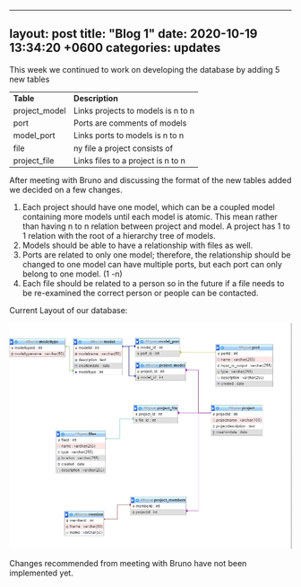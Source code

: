 
---
layout: post
title:  "Blog 1"
date:   2020-10-19 13:34:20 +0600
categories: updates
---

This week we continued to work on developing the database by adding 5 new tables
<div align = "left">
    <table>
        <tr>
            <td><strong>Table</strong</td><td> <strong> Description </strong> </td>
        </tr>
        <tr>
            <td>project_model</td><td> Links projects to models is n to n</td>
        </tr>
        <tr>
            <td>port</td><td> Ports are comments of models</td>
        </tr>
        <tr>
            <td>model_port</td><td> Links ports to models is n to n</td>
        </tr>
        <tr>
            <td>file</td><td> ny file a project consists of </td>
        </tr>
        <tr>
            <td>project_file</td><td> Links files to a project is n to n </td>
        </tr>
    </table>
<div>



After meeting with Bruno and discussing the format of the new tables added we decided on a few changes.

1. Each project should have one model, which can be a coupled model containing more models until each model is atomic. This mean rather than having n to n relation between project and model. A project has 1 to 1 relation with the root of a hierarchy tree of models.
1. Models should be able to have a relationship with files as well. 
1. Ports are related to only one model; therefore, the relationship should be changed to one model can have multiple ports, but each port can only belong to one model. (1 -n)
1. 	Each file should be related to a person so in the future if a file needs to be re-examined the correct person or people can be contacted. 

Current Layout of our database:


![Alt](images/databaseOctober20.jpeg "Title")

Changes recommended from meeting with Bruno have not been implemented yet.


